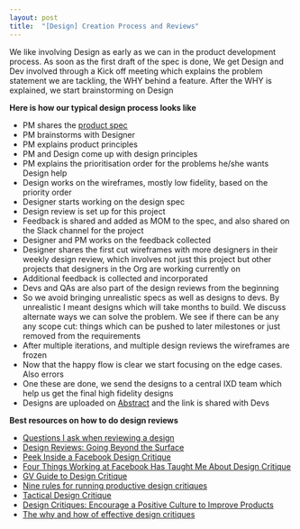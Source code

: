 ```yaml
---
layout: post
title:  "[Design] Creation Process and Reviews"
---
```


We like involving Design as early as we can in the product development process. As soon as the first draft of the spec is done, We get Design and Dev involved through a Kick off meeting which explains the problem statement we are tackling, the WHY behind a feature. After the WHY is explained, we start brainstorming on Design


**Here is how our typical design process looks like**

- PM shares the [product spec](https://docs.google.com/document/d/1sUX-sm5qZ474PCQQUpvdi3lvvmWPluqHOyfXz3xKL2M/edit#heading=h.b2fqwtvw6ni5)
- PM brainstorms with Designer
- PM explains product principles
- PM and Design come up with design principles
- PM explains the prioritisation order for the problems he/she wants Design help
- Design works on the wireframes, mostly low fidelity, based on the priority order
- Designer starts working on the design spec
- Design review is set up for this project
- Feedback is shared and added as MOM to the spec, and also shared on the Slack channel for the project
- Designer and PM works on the feedback collected
- Designer shares the first cut wireframes with more designers in their weekly design review, which involves not just this project but other projects that designers in the Org are working currently on
- Additional feedback is collected and incorporated
- Devs and QAs are also part of the design reviews from the beginning
- So we avoid bringing unrealistic specs as well as designs to devs. By unrealistic I meant designs which will take months to build. We discuss alternate ways we can solve the problem. We see if there can be any any scope cut: things which can be pushed to later milestones or just removed from the requirements
- After multiple iterations, and multiple design reviews the wireframes are frozen
- Now that the happy flow is clear we start focusing on the edge cases. Also errors
- One these are done, we send the designs to a central IXD team which help us get the final high fidelity designs
- Designs are uploaded on [Abstract](https://www.abstract.com/) and the link is shared with Devs

**Best resources on how to do design reviews**

- [Questions I ask when reviewing a design](https://signalvnoise.com/posts/3024-questions-i-ask-when-reviewing-a-design)
- [Design Reviews: Going Beyond the Surface](https://design.google/library/going-beyond-the-surface/)
- [Peek Inside a Facebook Design Critique](https://medium.com/facebook-design/peek-inside-a-facebook-design-critique-c4833efda26e#.oawuouciy)
- [Four Things Working at Facebook Has Taught Me About Design Critique](https://medium.com/facebook-design/critique-is-an-important-part-of-any-design-process-whether-you-work-as-part-of-a-team-or-solo-ef3dcb299ce3#.j8knra4y5)
- [GV Guide to Design Critique](https://library.gv.com/guide-to-design-critique-86ebf499bed5)
- [Nine rules for running productive design critiques](https://library.gv.com/nine-rules-for-running-productive-design-critiques-f8320655fc8c)
- [Tactical Design Critique](https://medium.design/tactical-design-critique-bb74d1a5e350)
- [Design Critiques: Encourage a Positive Culture to Improve Products](https://www.nngroup.com/articles/design-critiques/)
- [The why and how of effective design critiques](https://uxdesign.cc/the-why-and-how-of-effective-design-critiques-944313947fe4)
